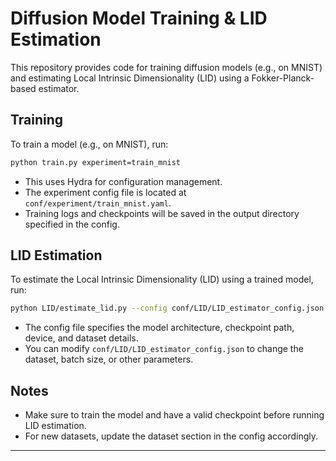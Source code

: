 # Diffusion Model Training & LID Estimation

This repository provides code for training diffusion models (e.g., on MNIST) and estimating Local Intrinsic Dimensionality (LID) using a Fokker-Planck-based estimator.

## Training

To train a model (e.g., on MNIST), run:

```sh
python train.py experiment=train_mnist
```

- This uses Hydra for configuration management.
- The experiment config file is located at `conf/experiment/train_mnist.yaml`.
- Training logs and checkpoints will be saved in the output directory specified in the config.

## LID Estimation

To estimate the Local Intrinsic Dimensionality (LID) using a trained model, run:

```sh
python LID/estimate_lid.py --config conf/LID/LID_estimator_config.json
```

- The config file specifies the model architecture, checkpoint path, device, and dataset details.
- You can modify `conf/LID/LID_estimator_config.json` to change the dataset, batch size, or other parameters.

## Notes

- Make sure to train the model and have a valid checkpoint before running LID estimation.
- For new datasets, update the dataset section in the config accordingly.
---